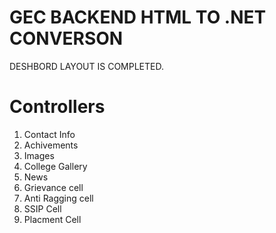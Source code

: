 # GEC BACKEND HTML TO .NET CONVERSON

DESHBORD LAYOUT IS COMPLETED.

# Controllers

1. Contact Info
2. Achivements
3. Images
4. College Gallery
5. News
6. Grievance cell
7. Anti Ragging cell
8. SSIP Cell
9. Placment Cell

